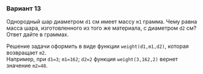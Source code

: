 ### Вариант 13

Однородный шар диаметром `d1` см имеет массу `m1` грамма. Чему равна масса шара, изготовленного из того же материала, с диаметром `d2` см? Ответ дайте в граммах.

Решение задачи оформить в виде функции `weight(d1,m1,d2)`, которая возвращает `m2`.  
Например, при `d1=3`; `m1=162`; `d2=2` функция `weight(3,162,2)` вернет значение `m2=48`.
